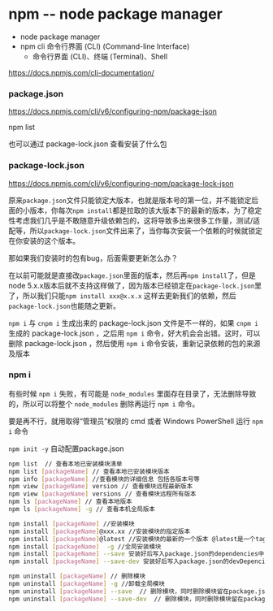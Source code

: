 # npm -- node package manager

* node package manager
* npm cli 命令行界面 (CLI) (Command-line Interface)
    - 命令行界面 (CLI)、终端 (Terminal)、Shell

https://docs.npmjs.com/cli-documentation/
    
### package.json

https://docs.npmjs.com/cli/v6/configuring-npm/package-json

npm list

也可以通过 package-lock.json 查看安装了什么包


### package-lock.json

https://docs.npmjs.com/cli/v6/configuring-npm/package-lock-json

原来`package.json`文件只能锁定大版本，也就是版本号的第一位，并不能锁定后面的小版本，你每次`npm install`都是拉取的该大版本下的最新的版本，为了稳定性考虑我们几乎是不敢随意升级依赖包的，这将导致多出来很多工作量，测试/适配等，所以`package-lock.json`文件出来了，当你每次安装一个依赖的时候就锁定在你安装的这个版本。

那如果我们安装时的包有bug，后面需要更新怎么办？

在以前可能就是直接改`package.json`里面的版本，然后再`npm install`了，但是node 5.x.x版本后就不支持这样做了，因为版本已经锁定在`package-lock.json`里了，所以我们只能`npm install xxx@x.x.x`  这样去更新我们的依赖，然后`package-lock.json`也能随之更新。

`npm i` 与 `cnpm i` 生成出来的 package-lock.json 文件是不一样的，如果  `cnpm i` 生成的  package-lock.json ，之后用 `npm i` 命令，好大机会会出错。这时，可以删除  package-lock.json ，然后使用 `npm i` 命令安装，重新记录依赖的包的来源及版本


### npm i

有些时候 `npm i` 失败，有可能是 `node_modules` 里面存在目录了，无法删除导致的，所以可以将整个 `node_modules` 删除再运行 `npm i` 命令。

要是再不行，就用取得“管理员”权限的 cmd 或者 Windows PowerShell 运行 `npm i` 命令

`npm init -y` 自动配置package.json

``` bash
npm list  // 查看本地已安装模块清单
npm list [packageName] // 查看本地已安装模块版本
npm info [packageName] //查看模块的详细信息 包括各版本号等
npm view [packageName] version // 查看模块远程最新版本
npm view [packageName] versions // 查看模块远程所有版本
npm ls [packageName] // 查看本地版本
npm ls [packageName] -g // 查看本机全局版本

npm install [packageName] //安装模块
npm install [packageName]@xxx.xx //安装模块的指定版本
npm install [packageName]@latest //安装模块的最新的一个版本 @latest是一个tag标签
npm install [packageName]  -g //全局安装模块
npm install [packageName] --save 安装好后写入package.json的dependencies中（生产环境依赖）
npm install [packageName] --save-dev 安装好后写入package.json的devDepencies中（开发环境依赖）

npm uninstall [packageName] // 删除模块
npm uninstall [packageName] -g //卸载全局模块
npm uninstall [packageName] --save  // 删除模块，同时删除模块留在package.json中dependencies下的对应信息
npm uninstall [packageName] --save-dev  // 删除模块，同时删除模块留在package.json中devDependencies下的对应信
```

